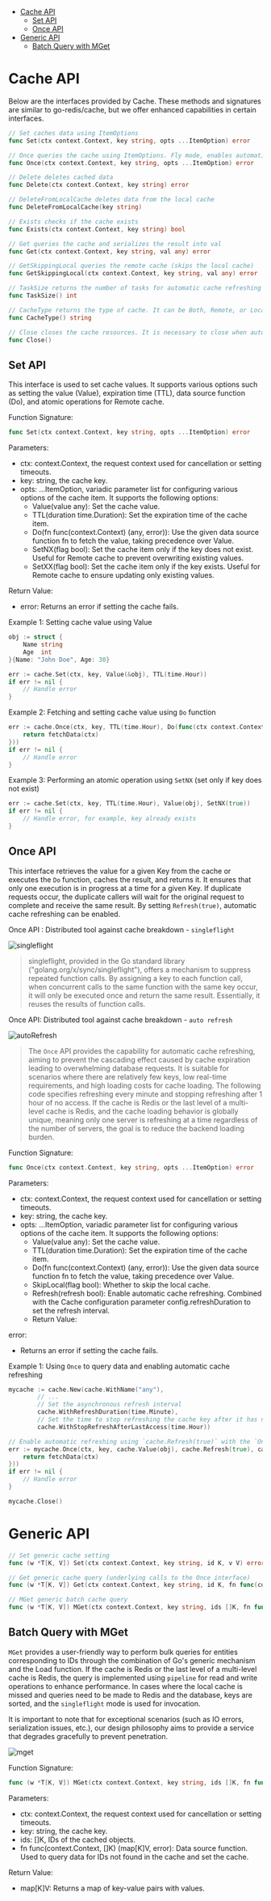 <!-- TOC -->
* [Cache API](#cache-api)
  * [Set API](#set-api)
  * [Once API](#once-api)
* [Generic API](#generic-api)
  * [Batch Query with MGet](#batch-query-with-mget)
<!-- TOC -->


# Cache API

Below are the interfaces provided by Cache. These methods and signatures are similar to go-redis/cache, but we offer enhanced capabilities in certain interfaces.

```go
// Set caches data using ItemOptions
func Set(ctx context.Context, key string, opts ...ItemOption) error

// Once queries the cache using ItemOptions. Fly mode, enables automatic cache refreshing
func Once(ctx context.Context, key string, opts ...ItemOption) error

// Delete deletes cached data
func Delete(ctx context.Context, key string) error

// DeleteFromLocalCache deletes data from the local cache
func DeleteFromLocalCache(key string)

// Exists checks if the cache exists
func Exists(ctx context.Context, key string) bool

// Get queries the cache and serializes the result into val
func Get(ctx context.Context, key string, val any) error

// GetSkippingLocal queries the remote cache (skips the local cache)
func GetSkippingLocal(ctx context.Context, key string, val any) error

// TaskSize returns the number of tasks for automatic cache refreshing (in this instance/process)
func TaskSize() int

// CacheType returns the type of cache. It can be Both, Remote, or Local
func CacheType() string

// Close closes the cache resources. It is necessary to close when automatic cache refreshing is enabled and no longer needed
func Close()
```

## Set API
This interface is used to set cache values. It supports various options such as setting the value (Value), expiration time (TTL), data source function (Do), and atomic operations for Remote cache.

Function Signature:
```go
func Set(ctx context.Context, key string, opts ...ItemOption) error
```

Parameters:

- ctx: context.Context, the request context used for cancellation or setting timeouts.
- key: string, the cache key.
- opts: ...ItemOption, variadic parameter list for configuring various options of the cache item. It supports the following options:
  - Value(value any): Set the cache value.
  - TTL(duration time.Duration): Set the expiration time of the cache item.
  - Do(fn func(context.Context) (any, error)): Use the given data source function fn to fetch the value, taking precedence over Value.
  - SetNX(flag bool): Set the cache item only if the key does not exist. Useful for Remote cache to prevent overwriting existing values.
  - SetXX(flag bool): Set the cache item only if the key exists. Useful for Remote cache to ensure updating only existing values.

Return Value:
- error: Returns an error if setting the cache fails.

Example 1: Setting cache value using Value

```go
obj := struct {
	Name string
	Age  int
}{Name: "John Doe", Age: 30}

err := cache.Set(ctx, key, Value(&obj), TTL(time.Hour))
if err != nil {
    // Handle error
}
```

Example 2: Fetching and setting cache value using `Do` function

```go
err := cache.Once(ctx, key, TTL(time.Hour), Do(func(ctx context.Context) (any, error) {
	return fetchData(ctx)
}))
if err != nil {
	// Handle error
}
```

Example 3: Performing an atomic operation using `SetNX` (set only if key does not exist)

```go
err := cache.Set(ctx, key, TTL(time.Hour), Value(obj), SetNX(true))
if err != nil {
    // Handle error, for example, key already exists
}
```

## Once API

This interface retrieves the value for a given Key from the cache or executes the `Do` function, caches the result, and returns it. It ensures that only one execution is in progress at a time for a given Key. If duplicate requests occur, the duplicate callers will wait for the original request to complete and receive the same result.
By setting `Refresh(true)`, automatic cache refreshing can be enabled.

Once API : Distributed tool against cache breakdown - `singleflight`

![singleflight](/docs/images/singleflight.png)

> singleflight, provided in the Go standard library ("golang.org/x/sync/singleflight"), offers a mechanism to suppress repeated function calls. By assigning a key to each function call, when concurrent calls to the same function with the same key occur, it will only be executed once and return the same result. Essentially, it reuses the results of function calls.


Once API: Distributed tool against cache breakdown - `auto refresh`

![autoRefresh](/docs/images/autorefresh.png)

> The `Once` API provides the capability for automatic cache refreshing, aiming to prevent the cascading effect caused by cache expiration leading to overwhelming database requests. It is suitable for scenarios where there are relatively few keys, low real-time requirements, and high loading costs for cache loading.
> The following code specifies refreshing every minute and stopping refreshing after 1 hour of no access. If the cache is Redis or the last level of a multi-level cache is Redis, and the cache loading behavior is globally unique, meaning only one server is refreshing at a time regardless of the number of servers, the goal is to reduce the backend loading burden.

Function Signature:

```go
func Once(ctx context.Context, key string, opts ...ItemOption) error
```

Parameters:

- ctx: context.Context, the request context used for cancellation or setting timeouts.
- key: string, the cache key.
- opts: ...ItemOption, variadic parameter list for configuring various options of the cache item. It supports the following options:
  - Value(value any): Set the cache value.
  - TTL(duration time.Duration): Set the expiration time of the cache item.
  - Do(fn func(context.Context) (any, error)): Use the given data source function fn to fetch the value, taking precedence over Value.
  - SkipLocal(flag bool): Whether to skip the local cache.
  - Refresh(refresh bool): Enable automatic cache refreshing. Combined with the Cache configuration parameter config.refreshDuration to set the refresh interval.
  - Return Value:

error: 
- Returns an error if setting the cache fails.

Example 1: Using `Once` to query data and enabling automatic cache refreshing

```go
mycache := cache.New(cache.WithName("any"),
		// ...
		// Set the asynchronous refresh interval
        cache.WithRefreshDuration(time.Minute),
		// Set the time to stop refreshing the cache key after it has not been accessed
        cache.WithStopRefreshAfterLastAccess(time.Hour))

// Enable automatic refreshing using `cache.Refresh(true)` with the `Once` interface
err := mycache.Once(ctx, key, cache.Value(obj), cache.Refresh(true), cache.Do(func(ctx context.Context) (any, error) {
    return fetchData(ctx)
}))
if err != nil {
    // Handle error
}

mycache.Close()
```

# Generic API

```go
// Set generic cache setting
func (w *T[K, V]) Set(ctx context.Context, key string, id K, v V) error

// Get generic cache query (underlying calls to the Once interface)
func (w *T[K, V]) Get(ctx context.Context, key string, id K, fn func(context.Context, K) (V, error)) (V, error)

// MGet generic batch cache query
func (w *T[K, V]) MGet(ctx context.Context, key string, ids []K, fn func(context.Context, []K) (map[K]V, error)) (result map[K]V)
```

## Batch Query with MGet

`MGet` provides a user-friendly way to perform bulk queries for entities corresponding to IDs through the combination of Go's generic mechanism and the Load function. If the cache is Redis or the last level of a multi-level cache is Redis, the query is implemented using `pipeline` for read and write operations to enhance performance. In cases where the local cache is missed and queries need to be made to Redis and the database, keys are sorted, and the `singleflight` mode is used for invocation.

It is important to note that for exceptional scenarios (such as IO errors, serialization issues, etc.), our design philosophy aims to provide a service that degrades gracefully to prevent penetration.

![mget](/docs/images/mget.png)

Function Signature:

```go
func (w *T[K, V]) MGet(ctx context.Context, key string, ids []K, fn func(context.Context, []K) (map[K]V, error)) (result map[K]V)
```

Parameters:

- ctx: context.Context, the request context used for cancellation or setting timeouts.
- key: string, the cache key.
- ids: []K, IDs of the cached objects.
- fn func(context.Context, []K) (map[K]V, error): Data source function. Used to query data for IDs not found in the cache and set the cache.

Return Value:
- map[K]V: Returns a map of key-value pairs with values.
